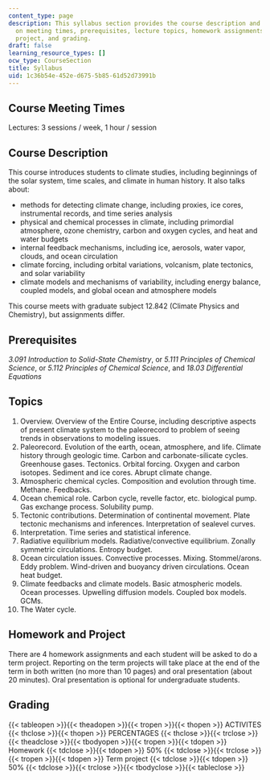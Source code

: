 ```yaml
---
content_type: page
description: This syllabus section provides the course description and information
  on meeting times, prerequisites, lecture topics, homework assignments, the term
  project, and grading.
draft: false
learning_resource_types: []
ocw_type: CourseSection
title: Syllabus
uid: 1c36b54e-452e-d675-5b85-61d52d73991b
---
```

## Course Meeting Times

Lectures: 3 sessions / week, 1 hour / session

## Course Description

This course introduces students to climate studies, including beginnings of the solar system, time scales, and climate in human history. It also talks about:

- methods for detecting climate change, including proxies, ice cores, instrumental records, and time series analysis
- physical and chemical processes in climate, including primordial atmosphere, ozone chemistry, carbon and oxygen cycles, and heat and water budgets
- internal feedback mechanisms, including ice, aerosols, water vapor, clouds, and ocean circulation
- climate forcing, including orbital variations, volcanism, plate tectonics, and solar variability
- climate models and mechanisms of variability, including energy balance, coupled models, and global ocean and atmosphere models

This course meets with graduate subject 12.842 (Climate Physics and Chemistry), but assignments differ.

## Prerequisites

_3.091 Introduction to Solid-State Chemistry_, or _5.111 Principles of Chemical Science_, or _5.112 Principles of Chemical Science_, and _18.03 Differential Equations_

## Topics

1. Overview. Overview of the Entire Course, including descriptive aspects of present climate system to the paleorecord to problem of seeing trends in observations to modeling issues.
2. Paleorecord. Evolution of the earth, ocean, atmosphere, and life. Climate history through geologic time. Carbon and carbonate-silicate cycles. Greenhouse gases. Tectonics. Orbital forcing. Oxygen and carbon isotopes. Sediment and ice cores. Abrupt climate change.
3. Atmospheric chemical cycles. Composition and evolution through time. Methane. Feedbacks.
4. Ocean chemical role. Carbon cycle, revelle factor, etc. biological pump. Gas exchange process. Solubility pump.
5. Tectonic contributions. Determination of continental movement. Plate tectonic mechanisms and inferences. Interpretation of sealevel curves.
6. Interpretation. Time series and statistical inference.
7. Radiative equilibrium models. Radiative/convective equilibrium. Zonally symmetric circulations. Entropy budget.
8. Ocean circulation issues. Convective processes. Mixing. Stommel/arons. Eddy problem. Wind-driven and buoyancy driven circulations. Ocean heat budget.
9. Climate feedbacks and climate models. Basic atmospheric models. Ocean processes. Upwelling diffusion models. Coupled box models. GCMs.
10. The Water cycle.

## Homework and Project

There are 4 homework assignments and each student will be asked to do a term project. Reporting on the term projects will take place at the end of the term in both written (no more than 10 pages) and oral presentation (about 20 minutes). Oral presentation is optional for undergraduate students.

## Grading

{{< tableopen >}}{{< theadopen >}}{{< tropen >}}{{< thopen >}}
ACTIVITES
{{< thclose >}}{{< thopen >}}
PERCENTAGES
{{< thclose >}}{{< trclose >}}{{< theadclose >}}{{< tbodyopen >}}{{< tropen >}}{{< tdopen >}}
Homework
{{< tdclose >}}{{< tdopen >}}
50%
{{< tdclose >}}{{< trclose >}}{{< tropen >}}{{< tdopen >}}
Term project
{{< tdclose >}}{{< tdopen >}}
50%
{{< tdclose >}}{{< trclose >}}{{< tbodyclose >}}{{< tableclose >}}